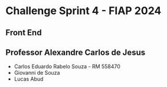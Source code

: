 # Challenge Sprint 4 - FIAP 2024
## Front End
## Professor Alexandre Carlos de Jesus 

- Carlos Eduardo Rabelo Souza - RM 558470
- Giovanni de Souza
- Lucas Abud